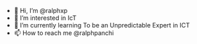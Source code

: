 - 👋 Hi, I’m @ralphxp
- 👀 I’m interested in IcT
- 🌱 I’m currently learning To be an Unpredictable Expert in ICT
- 📫 How to reach me @ralphpanchi

<!---
ralphxp/ralphxp is a ✨ special ✨ repository because its `README.md` (this file) appears on your GitHub profile.
You can click the Preview link to take a look at your changes.
--->

